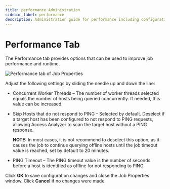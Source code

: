 ```yaml
---
title: performance Administration
sidebar_label: performance
description: Administration guide for performance including configuration, management, and best practices for Access Analyzer.
---
```


# Performance Tab

The Performance tab provides options that can be used to improve job performance and runtime.

![Performance tab of Job Properties](/img/product_docs/accessanalyzer/admin/jobs/job/properties/performance.webp)

Adjust the following settings by sliding the needle up and down the line:

- Concurrent Worker Threads – The number of worker threads selected equals the number of hosts being
  queried concurrently. If needed, this value can be increased.
- Skip Hosts that do not respond to PING – Selected by default. Deselect if a target host has been
  configured to not respond to PING requests, allowing Access Analyzer to scan the target host
  without a PING response.

  **NOTE:** In most cases, it is not recommend to deselect this option, as it causes the job to
  continue querying offline hosts until the job timeout value is reached, set by default to 20
  minutes.

- PING Timeout – The PING timeout value is the number of seconds before a host is identified as
  offline for not responding to PING

Click **OK** to save configuration changes and close the Job Properties window. Click **Cancel** if
no changes were made.
